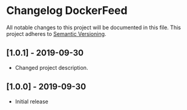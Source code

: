 # Changelog DockerFeed
All notable changes to this project will be documented in this file.
This project adheres to [Semantic Versioning](http://semver.org/).

<!-- the topmost header version must be set manually in the VERSION file -->
## [1.0.1] - 2019-09-30
- Changed project description.

## [1.0.0] - 2019-09-30
- Initial release
